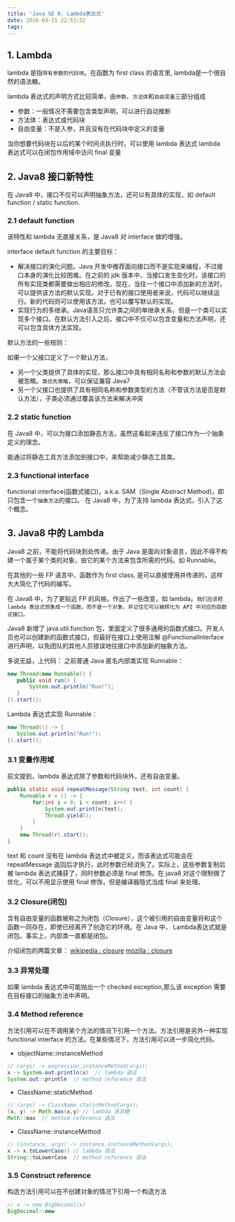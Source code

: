 ```yaml
---
title: 'Java SE 8: Lambda表达式'
date: 2016-03-21 22:53:52
tags:
---
```


## 1. Lambda
lambda 是指`带有参数的代码块`。在函数为 first class 的语言里, lambda是一个很自然的语法糖。

lambda 表达式的声明方式比较简单，由`参数`、`方法体`和`自由变量`三部分组成

* 参数：一般情况不需要包含类型声明，可以进行自动推断
* 方法体：表达式或代码块
* 自由变量：不是入参，并且没有在代码块中定义的变量

当你想要代码块在以后的某个时间点执行时，可以使用 lambda 表达式
lambda 表达式可以在闭包作用域中访问 final 变量

## 2. Java8 接口新特性
在 Java8 中，接口不仅可以声明抽象方法，还可以有具体的实现，如 default function / static function.
### 2.1 default function
该特性和 lambda 无直接关系，是 Java8 对 interface 做的增强。

interface default function 的主要目标：

* 解决接口的演化问题。Java 开发中推荐面向接口而不是实现来编程，不过接口本身的演化比较困难。在之前的 jdk 版本中，当接口发生变化时，该接口的所有实现类都需要做出相应的修改。现在，当往一个接口中添加新的方法时，可以提供该方法的默认实现。对于已有的接口使用者来说，代码可以继续运行。新的代码则可以使用该方法，也可以覆写默认的实现。
* 实现行为的多继承。Java语言只允许类之间的单继承关系，但是一个类可以实现多个接口。在默认方法引入之后，接口中不仅可以包含变量和方法声明，还可以包含具体方法实现。

默认方法的一些规则：

如果一个父接口定义了一个默认方法，

* 另一个父类提供了具体的实现，那么接口中具有相同名称和参数的默认方法会被忽略。`类优先策略`，可以保证兼容 Java7 
* 另一个父接口也提供了具有相同名称和参数类型的方法（不管该方法是否是默认方法），子类必须通过覆盖该方法来解决冲突

### 2.2 static function
在 Java8 中，可以为接口添加静态方法，虽然这看起来违反了接口作为一个抽象定义的理念。

能通过将静态工具方法添加到接口中，来帮助减少静态工具类。

### 2.3 functional interface
functional interface(函数式接口)，a.k.a. SAM（Single Abstract Method)，即只包含一个`抽象方法`的接口。
在 Java8 中，为了支持 lambda 表达式，引入了这个概念。

## 3. Java8 中的 Lambda
Java8 之前，不能将代码块到处传递。由于 Java 是面向对象语言，因此不得不构建一个属于某个类的对象，由它的某个方法来包含所需的代码。如 Runnable。

在其他的一些 FP 语言中，函数作为 first class, 是可以直接使用并传递的，这样大大简化了代码的编写。

在 Java8 中，为了更贴近 FP 的风格，作出了一些改变，如 lambda。`我们应该把 lambda 表达式想象成一个函数，而不是一个对象，并记住它可以被转化为 API 中对应的函数式接口。`

Java8 新增了 java.util.function 包，里面定义了很多通用的函数式接口。开发人员也可以创建新的函数式接口，但最好在接口上使用注解 @FunctionalInterface 进行声明，以免团队的其他人员错误地往接口中添加新的抽象方法。

多说无益，上代码：
之前普通 Java 匿名内部类实现 Runnable：

```java
new Thread(new Runnable() {
   public void run() {
       System.out.println("Run!");
   }
}).start();
```
Lambda 表达式实现 Runnable：

```java
new Thread(() -> {
   System.out.println("Run!");
}).start();
```

### 3.1 变量作用域
前文提到，lambda 表达式除了参数和代码块外，还有自由变量。

```java
public static void repeatMessage(String text, int count) {
	Runnable r = () -> {
		for(int i = 0; i < count; i++) {
			System.out.println(text);
			Thread.yield();
		}
	}
	new Thread(r).start();
}
```
text 和 count 没有在 lambda 表达式中被定义，而该表达式可能会在 repeatMessage 返回后才执行，此时参数已经消失了。实际上，这些参数复制后被 lambda 表达式捕获了，同时参数必须是 final 修饰。在 java8 对这个限制做了优化，可以不用显示使用 final 修饰，但是编译器隐式当成 final 来处理。

### 3.2 Closure(闭包)
含有自由变量的函数被称之为闭包（Closure），这个被引用的自由变量将和这个函数一同存在，即使已经离开了创造它的环境。在 Java 中， Lambda表达式就是闭包。事实上，内部类一直都是闭包。

介绍闭包的两篇文章：
[wikipedia : closure](https://zh.wikipedia.org/wiki/%E9%97%AD%E5%8C%85_(%E8%AE%A1%E7%AE%97%E6%9C%BA%E7%A7%91%E5%AD%A6))
[mozilla : closure](https://developer.mozilla.org/cn/docs/Web/JavaScript/Closures)


### 3.3 异常处理
如果 lambda 表达式中可能抛出一个 checked exception,那么该 exception 需要在目标接口的抽象方法中声明。

### 3.4 Method reference
方法引用可以在不调用某个方法的情况下引用一个方法。方法引用是另外一种实现 functional interface 的方法。在某些情况下，方法引用可以进一步简化代码。

* objectName::instanceMethod

```java
// (args) -> expression.instanceMethod(args); 
x -> System.out.println(x)  // lambda 语法
System.out::println  // method reference 语法
```
* ClassName::staticMethod

```java
// (args) -> ClassName.staticMethod(args); 
(x, y) -> Math.max(x,y) // lambda 语法糖
Math::max  // method referenca 语法
```
* ClassName::instanceMethod

```java
// (instance, args) -> instance.instanceMethod(args);
x -> x.toLowerCase() // lambda 语法
String::toLowerCase  // method reference 语法
```
### 3.5 Construct reference
构造方法引用可以在不创建对象的情况下引用一个构造方法

```java
// x -> new BigDecimal(x)
BigDecimal::new
```


